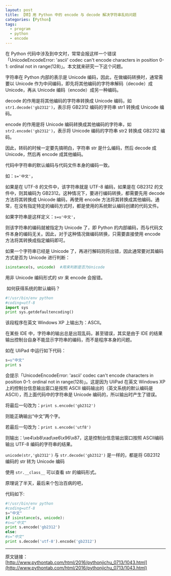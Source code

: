 ```yaml
---
layout: post
title: 【转】用 Python 中的 encode 与 decode 解决字符串乱码问题
categories: [Python]
tags:
  - program
  - python
  - encode
---
```


在 Python 代码中涉及到中文时，常常会报这样一个错误「UnicodeEncodeError: 'ascii' codec can't encode characters in position 0-1: ordinal not in range(128)」。本文就来研究一下这个问题。

字符串在 Python 内部的表示是 Unicode 编码，因此，在做编码转换时，通常需要以 Unicode 作为中间编码，即先将其他编码的字符串解码（decode）成 Unicode，再从 Unicode 编码（encode）成另一种编码。 

decode 的作用是将其他编码的字符串转换成 Unicode 编码，如`str1.decode('gb2312')`，表示将 GB2312 编码的字符串 str1 转换成 Unicode 编码。 

encode 的作用是将 Unicode 编码转换成其他编码的字符串，如`str2.encode('gb2312')`，表示将 Unicode 编码的字符串 str2 转换成 GB2312 编码。 

因此，转码的时候一定要先搞明白，字符串 str 是什么编码，然后 decode 成 Unicode，然后再 encode 成其他编码。

代码中字符串的默认编码与代码文件本身的编码一致。 

如：`s='中文'`，

如果是在 UTF-8 的文件中，该字符串就是 UTF-8 编码，如果是在 GB2312 的文件中，则其编码为 GB2312。这种情况下，要进行编码转换，都需要先用 decode 方法将其转换成 Unicode 编码，再使用 encode 方法将其转换成其他编码。通常，在没有指定特定的编码方式时，都是使用的系统默认编码创建的代码文件。 

如果字符串是这样定义：`s=u'中文'`，

则该字符串的编码就被指定为 Unicode 了，即 Python 的内部编码，而与代码文件本身的编码无关。因此，对于这种情况做编码转换，只需要直接使用 encode 方法将其转换成指定编码即可。

如果一个字符串已经是 Unicode 了，再进行解码则将出错，因此通常要对其编码方式是否为 Unicode 进行判断：

```python
isinstance(s, unicode)  #用来判断是否为Unicode
```

用非 Unicode 编码形式的 str 来 encode 会报错。

 如何获得系统的默认编码？ 

```python
#!/usr/bin/env python
#coding=utf-8
import sys
print sys.getdefaultencoding()
```

该段程序在英文 Windows XP 上输出为：ASCII。

在某些 IDE 中，字符串的输出总是出现乱码，甚至错误，其实是由于 IDE 的结果输出控制台自身不能显示字符串的编码，而不是程序本身的问题。 

如在 UliPad 中运行如下代码：

```python
s=u"中文"
print s
```

会提示「UnicodeEncodeError: 'ascii' codec can't encode characters in position 0-1: ordinal not in range(128)」。这是因为 UliPad 在英文 Windows XP 上的控制台信息输出窗口是按照 ASCII 编码输出的（英文系统的默认编码是 ASCII），而上面代码中的字符串是 Unicode 编码的，所以输出时产生了错误。

将最后一句改为：`print s.encode('gb2312')`

则能正确输出“中文”两个字。

若最后一句改为：`print s.encode('utf8')`

则输出：\xe4\xb8\xad\xe6\x96\x87，这是控制台信息输出窗口按照 ASCII编码输出 UTF-8 编码的字符串的结果。

`unicode(str,'gb2312')` 与 `str.decode('gb2312')` 是一样的，都是将 GB2312 编码的 str 转为 Unicode 编码 

使用 `str.__class__` 可以查看 str 的编码形式。

原理说了半天，最后来个包治百病的吧，

代码如下:

```python
#!/usr/bin/env python 
#coding=utf-8 
s="中文" 
if isinstance(s, unicode): 
#s=u"中文" 
print s.encode('gb2312') 
else: 
#s="中文" 
print s.decode('utf-8').encode('gb2312')
```

---

原文链接：[http://www.pythontab.com/html/2016/pythonjichu_0713/1043.html](http://www.pythontab.com/html/2016/pythonjichu_0713/1043.html)

